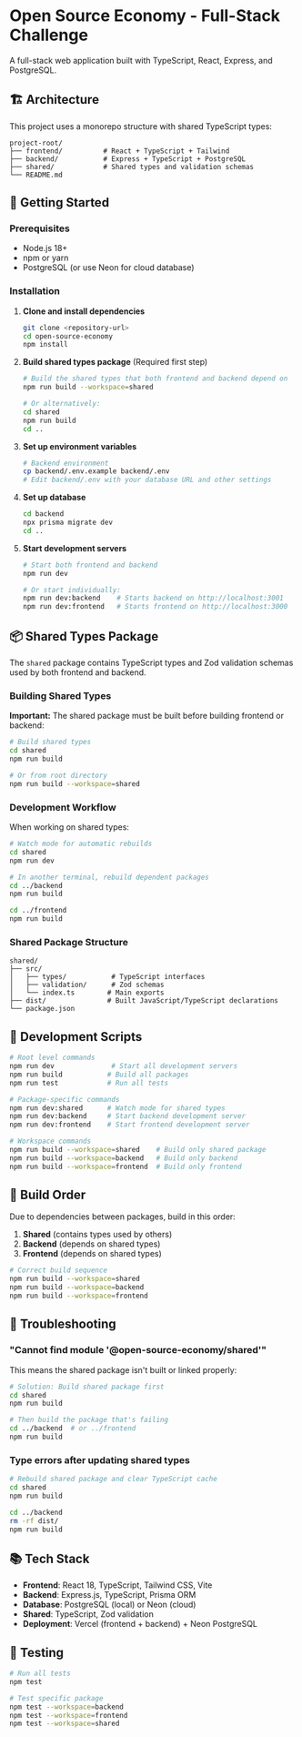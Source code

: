 # Open Source Economy - Full-Stack Challenge

A full-stack web application built with TypeScript, React, Express, and PostgreSQL.

## 🏗️ Architecture

This project uses a monorepo structure with shared TypeScript types:

```
project-root/
├── frontend/          # React + TypeScript + Tailwind
├── backend/           # Express + TypeScript + PostgreSQL
├── shared/            # Shared types and validation schemas
└── README.md
```

## 🚀 Getting Started

### Prerequisites

- Node.js 18+
- npm or yarn
- PostgreSQL (or use Neon for cloud database)

### Installation

1. **Clone and install dependencies**

   ```bash
   git clone <repository-url>
   cd open-source-economy
   npm install
   ```

2. **Build shared types package** (Required first step)

   ```bash
   # Build the shared types that both frontend and backend depend on
   npm run build --workspace=shared

   # Or alternatively:
   cd shared
   npm run build
   cd ..
   ```

3. **Set up environment variables**

   ```bash
   # Backend environment
   cp backend/.env.example backend/.env
   # Edit backend/.env with your database URL and other settings
   ```

4. **Set up database**

   ```bash
   cd backend
   npx prisma migrate dev
   cd ..
   ```

5. **Start development servers**

   ```bash
   # Start both frontend and backend
   npm run dev

   # Or start individually:
   npm run dev:backend    # Starts backend on http://localhost:3001
   npm run dev:frontend   # Starts frontend on http://localhost:3000
   ```

## 📦 Shared Types Package

The `shared` package contains TypeScript types and Zod validation schemas used by both frontend and backend.

### Building Shared Types

**Important:** The shared package must be built before building frontend or backend:

```bash
# Build shared types
cd shared
npm run build

# Or from root directory
npm run build --workspace=shared
```

### Development Workflow

When working on shared types:

```bash
# Watch mode for automatic rebuilds
cd shared
npm run dev

# In another terminal, rebuild dependent packages
cd ../backend
npm run build

cd ../frontend
npm run build
```

### Shared Package Structure

```
shared/
├── src/
│   ├── types/           # TypeScript interfaces
│   ├── validation/      # Zod schemas
│   └── index.ts        # Main exports
├── dist/               # Built JavaScript/TypeScript declarations
└── package.json
```

## 🔧 Development Scripts

```bash
# Root level commands
npm run dev              # Start all development servers
npm run build           # Build all packages
npm run test            # Run all tests

# Package-specific commands
npm run dev:shared      # Watch mode for shared types
npm run dev:backend     # Start backend development server
npm run dev:frontend    # Start frontend development server

# Workspace commands
npm run build --workspace=shared    # Build only shared package
npm run build --workspace=backend   # Build only backend
npm run build --workspace=frontend  # Build only frontend
```

## 🔄 Build Order

Due to dependencies between packages, build in this order:

1. **Shared** (contains types used by others)
2. **Backend** (depends on shared types)
3. **Frontend** (depends on shared types)

```bash
# Correct build sequence
npm run build --workspace=shared
npm run build --workspace=backend
npm run build --workspace=frontend
```

## 🚨 Troubleshooting

### "Cannot find module '@open-source-economy/shared'"

This means the shared package isn't built or linked properly:

```bash
# Solution: Build shared package first
cd shared
npm run build

# Then build the package that's failing
cd ../backend  # or ../frontend
npm run build
```

### Type errors after updating shared types

```bash
# Rebuild shared package and clear TypeScript cache
cd shared
npm run build

cd ../backend
rm -rf dist/
npm run build
```

## 📚 Tech Stack

- **Frontend**: React 18, TypeScript, Tailwind CSS, Vite
- **Backend**: Express.js, TypeScript, Prisma ORM
- **Database**: PostgreSQL (local) or Neon (cloud)
- **Shared**: TypeScript, Zod validation
- **Deployment**: Vercel (frontend + backend) + Neon PostgreSQL

## 🧪 Testing

```bash
# Run all tests
npm test

# Test specific package
npm test --workspace=backend
npm test --workspace=frontend
npm test --workspace=shared
```
